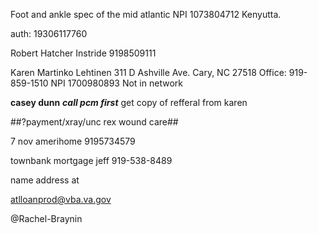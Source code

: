 Foot and ankle spec of the mid atlantic 
NPI 1073804712
Kenyutta.

auth: 19306117760

Robert Hatcher
Instride 9198509111

Karen Martinko Lehtinen
311 D Ashville Ave.
Cary, NC 27518
Office:  919-859-1510
NPI 1700980893
Not in network

**casey dunn**
***call pcm first***
get copy of refferal from karen 


##?payment/xray/unc rex wound care##



7 nov amerihome 9195734579

townbank mortgage
jeff 919-538-8489

name address
at

atlloanprod@vba.va.gov

@Rachel-Braynin